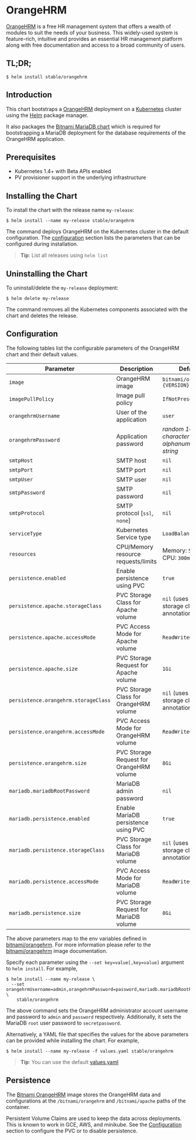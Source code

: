 # OrangeHRM

[OrangeHRM](https://www.orangehrm.com) is a free HR management system that offers a wealth of modules to suit the needs of your business. This widely-used system is feature-rich, intuitive and provides an essential HR management platform along with free documentation and access to a broad community of users.

## TL;DR;

```console
$ helm install stable/orangehrm
```

## Introduction

This chart bootstraps a [OrangeHRM](https://github.com/bitnami/bitnami-docker-orangehrm) deployment on a [Kubernetes](http://kubernetes.io) cluster using the [Helm](https://helm.sh) package manager.

It also packages the [Bitnami MariaDB chart](https://github.com/kubernetes/charts/tree/master/stable/mariadb) which is required for bootstrapping a MariaDB deployment for the database requirements of the OrangeHRM application.

## Prerequisites

- Kubernetes 1.4+ with Beta APIs enabled
- PV provisioner support in the underlying infrastructure

## Installing the Chart

To install the chart with the release name `my-release`:

```console
$ helm install --name my-release stable/orangehrm
```

The command deploys OrangeHRM on the Kubernetes cluster in the default configuration. The [configuration](#configuration) section lists the parameters that can be configured during installation.

> **Tip**: List all releases using `helm list`

## Uninstalling the Chart

To uninstall/delete the `my-release` deployment:

```console
$ helm delete my-release
```

The command removes all the Kubernetes components associated with the chart and deletes the release.

## Configuration

The following tables list the configurable parameters of the OrangeHRM chart and their default values.

|              Parameter               |               Description                |                    Default                     |
|--------------------------------------|------------------------------------------|------------------------------------------------|
| `image`                              | OrangeHRM image                          | `bitnami/orangehrm:{VERSION}`                  |
| `imagePullPolicy`                    | Image pull policy                        | `IfNotPresent`                                 |
| `orangehrmUsername`                  | User of the application                  | `user`                                         |
| `orangehrmPassword`                  | Application password                     | _random 10 character long alphanumeric string_ |
| `smtpHost`                           | SMTP host                                | `nil`                                          |
| `smtpPort`                           | SMTP port                                | `nil`                                          |
| `smtpUser`                           | SMTP user                                | `nil`                                          |
| `smtpPassword`                       | SMTP password                            | `nil`                                          |
| `smtpProtocol`                       | SMTP protocol [`ssl`, `none`]            | `nil`                                          |
| `serviceType`                        | Kubernetes Service type                  | `LoadBalancer`                                 |
| `resources`                          | CPU/Memory resource requests/limits      | Memory: `512Mi`, CPU: `300m`                   |
| `persistence.enabled`                | Enable persistence using PVC             | `true`                                         |
| `persistence.apache.storageClass`    | PVC Storage Class for Apache volume      | `nil` (uses alpha storage class annotation)    |
| `persistence.apache.accessMode`      | PVC Access Mode for Apache volume        | `ReadWriteOnce`                                |
| `persistence.apache.size`            | PVC Storage Request for Apache volume    | `1Gi`                                          |
| `persistence.orangehrm.storageClass` | PVC Storage Class for OrangeHRM volume   | `nil` (uses alpha storage class annotation)    |
| `persistence.orangehrm.accessMode`   | PVC Access Mode for OrangeHRM volume     | `ReadWriteOnce`                                |
| `persistence.orangehrm.size`         | PVC Storage Request for OrangeHRM volume | `8Gi`                                          |
| `mariadb.mariadbRootPassword`        | MariaDB admin password                   | `nil`                                          |
| `mariadb.persistence.enabled`        | Enable MariaDB persistence using PVC     | `true`                                         |
| `mariadb.persistence.storageClass`   | PVC Storage Class for MariaDB volume     | `nil` (uses alpha storage class annotation)    |
| `mariadb.persistence.accessMode`     | PVC Access Mode for MariaDB volume       | `ReadWriteOnce`                                |
| `mariadb.persistence.size`           | PVC Storage Request for MariaDB volume   | `8Gi`                                          |

The above parameters map to the env variables defined in [bitnami/orangehrm](http://github.com/bitnami/bitnami-docker-orangehrm). For more information please refer to the [bitnami/orangehrm](http://github.com/bitnami/bitnami-docker-orangehrm) image documentation.

Specify each parameter using the `--set key=value[,key=value]` argument to `helm install`. For example,

```console
$ helm install --name my-release \
  --set orangehrmUsername=admin,orangehrmPassword=password,mariadb.mariadbRootPassword=secretpassword \
    stable/orangehrm
```

The above command sets the OrangeHRM administrator account username and password to `admin` and `password` respectively. Additionally, it sets the MariaDB `root` user password to `secretpassword`.

Alternatively, a YAML file that specifies the values for the above parameters can be provided while installing the chart. For example,

```console
$ helm install --name my-release -f values.yaml stable/orangehrm
```

> **Tip**: You can use the default [values.yaml](values.yaml)

## Persistence

The [Bitnami OrangeHRM](https://github.com/bitnami/bitnami-docker-orangehrm) image stores the OrangeHRM data and configurations at the `/bitnami/orangehrm` and `/bitnami/apache` paths of the container.

Persistent Volume Claims are used to keep the data across deployments. This is known to work in GCE, AWS, and minikube.
See the [Configuration](#configuration) section to configure the PVC or to disable persistence.
